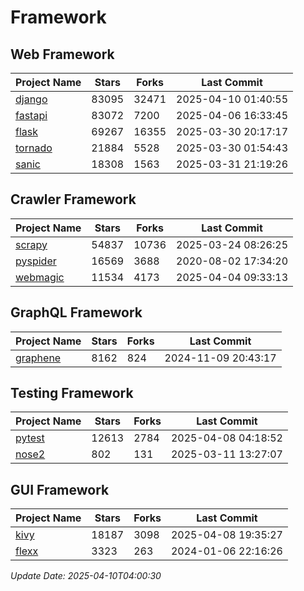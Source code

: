 # Framework

## Web Framework
| Project Name | Stars | Forks | Last Commit |
| ------------ | ----- | ----- | ----------- |
| [django](https://github.com/django/django) | 83095 | 32471 | 2025-04-10 01:40:55 |
| [fastapi](https://github.com/fastapi/fastapi) | 83072 | 7200 | 2025-04-06 16:33:45 |
| [flask](https://github.com/pallets/flask) | 69267 | 16355 | 2025-03-30 20:17:17 |
| [tornado](https://github.com/tornadoweb/tornado) | 21884 | 5528 | 2025-03-30 01:54:43 |
| [sanic](https://github.com/sanic-org/sanic) | 18308 | 1563 | 2025-03-31 21:19:26 |

## Crawler Framework
| Project Name | Stars | Forks | Last Commit |
| ------------ | ----- | ----- | ----------- |
| [scrapy](https://github.com/scrapy/scrapy) | 54837 | 10736 | 2025-03-24 08:26:25 |
| [pyspider](https://github.com/binux/pyspider) | 16569 | 3688 | 2020-08-02 17:34:20 |
| [webmagic](https://github.com/code4craft/webmagic) | 11534 | 4173 | 2025-04-04 09:33:13 |

## GraphQL Framework
| Project Name | Stars | Forks | Last Commit |
| ------------ | ----- | ----- | ----------- |
| [graphene](https://github.com/graphql-python/graphene) | 8162 | 824 | 2024-11-09 20:43:17 |

## Testing Framework
| Project Name | Stars | Forks | Last Commit |
| ------------ | ----- | ----- | ----------- |
| [pytest](https://github.com/pytest-dev/pytest) | 12613 | 2784 | 2025-04-08 04:18:52 |
| [nose2](https://github.com/nose-devs/nose2) | 802 | 131 | 2025-03-11 13:27:07 |

## GUI Framework
| Project Name | Stars | Forks | Last Commit |
| ------------ | ----- | ----- | ----------- |
| [kivy](https://github.com/kivy/kivy) | 18187 | 3098 | 2025-04-08 19:35:27 |
| [flexx](https://github.com/flexxui/flexx) | 3323 | 263 | 2024-01-06 22:16:26 |

*Update Date: 2025-04-10T04:00:30*